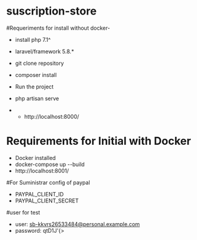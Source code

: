 # suscription-store

#Requeriments for install without docker-
- install php 7.1^
- laravel/framework 5.8.*
- git clone repository
- composer install

- Run the project
- php artisan serve
- - http://localhost:8000/

# Requirements for Initial with Docker
- Docker installed
- docker-compose up --build
- http://localhost:8001/

#For Suministrar config of paypal
- PAYPAL_CLIENT_ID
- PAYPAL_CLIENT_SECRET

#user for test
- user: sb-kkvrs26533484@personal.example.com
- password: qtD1J'{>
